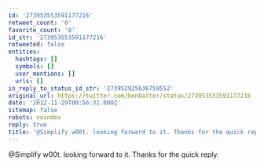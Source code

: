 ```yaml
---
id: '273953553591177216'
retweet_count: '0'
favorite_count: '0'
id_str: '273953553591177216'
retweeted: false
entities:
  hashtags: []
  symbols: []
  user_mentions: []
  urls: []
in_reply_to_status_id_str: '273952925636759552'
original_url: https://twitter.com/benbalter/status/273953553591177216
date: '2012-11-29T00:56:31.000Z'
sitemap: false
robots: noindex
reply: true
title: '@Simplify w00t. looking forward to it. Thanks for the quick reply.'
---
```


@Simplify w00t. looking forward to it. Thanks for the quick reply.